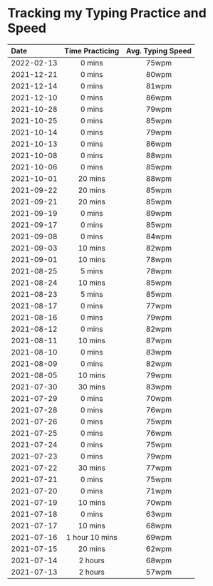 # Tracking my Typing Practice and Speed

| Date       | Time Practicing | Avg. Typing Speed |
| :--------- | :-------------: | :---------------: |
| 2022-02-13 |     0 mins      |       75wpm       |
| 2021-12-21 |     0 mins      |       80wpm       |
| 2021-12-14 |     0 mins      |       81wpm       |
| 2021-12-10 |     0 mins      |       86wpm       |
| 2021-10-28 |     0 mins      |       79wpm       |
| 2021-10-25 |     0 mins      |       85wpm       |
| 2021-10-14 |     0 mins      |       79wpm       |
| 2021-10-13 |     0 mins      |       86wpm       |
| 2021-10-08 |     0 mins      |       88wpm       |
| 2021-10-06 |     0 mins      |       85wpm       |
| 2021-10-01 |     20 mins     |       88wpm       |
| 2021-09-22 |     20 mins     |       85wpm       |
| 2021-09-21 |     20 mins     |       85wpm       |
| 2021-09-19 |     0 mins      |       89wpm       |
| 2021-09-17 |     0 mins      |       85wpm       |
| 2021-09-08 |     0 mins      |       84wpm       |
| 2021-09-03 |     10 mins     |       82wpm       |
| 2021-09-01 |     10 mins     |       78wpm       |
| 2021-08-25 |     5 mins      |       78wpm       |
| 2021-08-24 |     10 mins     |       85wpm       |
| 2021-08-23 |     5 mins      |       85wpm       |
| 2021-08-17 |     0 mins      |       77wpm       |
| 2021-08-16 |     0 mins      |       79wpm       |
| 2021-08-12 |     0 mins      |       82wpm       |
| 2021-08-11 |     10 mins     |       87wpm       |
| 2021-08-10 |     0 mins      |       83wpm       |
| 2021-08-09 |     0 mins      |       82wpm       |
| 2021-08-05 |     10 mins     |       79wpm       |
| 2021-07-30 |     30 mins     |       83wpm       |
| 2021-07-29 |     0 mins      |       70wpm       |
| 2021-07-28 |     0 mins      |       76wpm       |
| 2021-07-26 |     0 mins      |       75wpm       |
| 2021-07-25 |     0 mins      |       76wpm       |
| 2021-07-24 |     0 mins      |       75wpm       |
| 2021-07-23 |     0 mins      |       79wpm       |
| 2021-07-22 |     30 mins     |       77wpm       |
| 2021-07-21 |     0 mins      |       75wpm       |
| 2021-07-20 |     0 mins      |       71wpm       |
| 2021-07-19 |     10 mins     |       70wpm       |
| 2021-07-18 |     0 mins      |       63wpm       |
| 2021-07-17 |     10 mins     |       68wpm       |
| 2021-07-16 | 1 hour 10 mins  |       69wpm       |
| 2021-07-15 |     20 mins     |       62wpm       |
| 2021-07-14 |     2 hours     |       68wpm       |
| 2021-07-13 |     2 hours     |       57wpm       |
